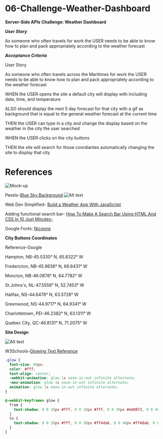 # 06-Challenge-Weather-Dashboard
**Server-Side APIs Challenge: Weather Dashboard**

***User Story***

As someone who often travels for work the USER needs to be able to know how to plan and pack appropriately according to the weather forecast

***Acceptance Criteria***

User Story

As someone who often travels across the Maritimes for work the USER needs to be able to know how to plan and pack appropriately according to the weather forecast

WHEN the USER opens the site a default city will display with including date, time, and temperature

ALSO should display the next 5 day forecast for that city with a gif as background that is equal to the general weather forecast at the current time

THEN the USER can type in a city and change the display based on the weather in the city the user searched

WHEN the USER clicks on the city buttons 

THEN the site will search for those coordiantes automatically changing the site to display that city

# References

![Mock-up](assets/images/06-server-side-apis-homework-demo.png)

Pexels-[Blue Sky Background](www.pexels.com/search/blue%20sky/)
![Alt text](<assets/images/sky background.jpg>)

Web Dev Simplified-
[Build a Weather App With JavaScript](https://www.youtube.com/watch?v=OE7kml0pigw)

Adding functional search bar-
[How To Make A Search Bar Using HTML And CSS In 10 Just Minutes-](https://www.youtube.com/watch?v=9hnJsNIBq1g)

Google Fonts: [Niconne](https://fonts.google.com/specimen/Niconne?classification=Handwriting)

**City Buttons Coordinates**

Reference-Google

Hampton, NB-45.5330° N, 65.8322° W

Fredericton, NB-45.9636° N, 66.6431° W

Moncton, NB-46.0878° N, 64.7782° W

St.Johns's, NL-47.5556° N, 52.7453° W

Halifax, NS-44.6476° N, 63.5728° W

Greenwood, NS-44.9717° N, 64.9341° W

Charlottetown, PEI-46.2382° N, 63.1311° W

Quebec City, QC-46.8131° N, 71.2075° W

**Site Design**

![Alt text](assets/images/sitedesign.png)

W3Schools-[Glowing Text Reference](https://www.w3schools.com/howto/howto_css_glowing_text.asp)

```css
.glow {
  font-size: 80px;
  color: #fff;
  text-align: center;
  -webkit-animation: glow 1s ease-in-out infinite alternate;
  -moz-animation: glow 1s ease-in-out infinite alternate;
  animation: glow 1s ease-in-out infinite alternate;
}

@-webkit-keyframes glow {
  from {
    text-shadow: 0 0 10px #fff, 0 0 20px #fff, 0 0 30px #e60073, 0 0 40px #e60073, 0 0 50px #e60073, 0 0 60px #e60073, 0 0 70px #e60073;
  }
  to {
    text-shadow: 0 0 20px #fff, 0 0 30px #ff4da6, 0 0 40px #ff4da6, 0 0 50px #ff4da6, 0 0 60px #ff4da6, 0 0 70px #ff4da6, 0 0 80px #ff4da6;
  }
}
```
